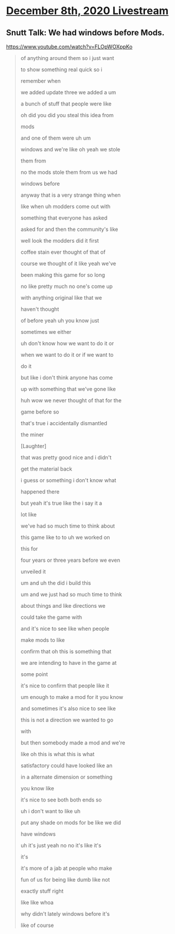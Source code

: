 # [December 8th, 2020 Livestream](../2020-12-08.md)
## Snutt Talk: We had windows before Mods.
https://www.youtube.com/watch?v=FLOpWOXppKo
> of anything around them so i just want
> 
> to show something real quick so i
> 
> remember when
> 
> we added update three we added a um
> 
> a bunch of stuff that people were like
> 
> oh did you did you steal this idea from
> 
> mods
> 
> and one of them were uh um
> 
> windows and we're like oh yeah we stole
> 
> them from
> 
> no the mods stole them from us we had
> 
> windows before
> 
> anyway that is a very strange thing when
> 
> like when uh modders come out with
> 
> something that everyone has asked
> 
> asked for and then the community's like
> 
> well look the modders did it first
> 
> coffee stain ever thought of that of
> 
> course we thought of it like yeah we've
> 
> been making this game for so long
> 
> no like pretty much no one's come up
> 
> with anything original like that we
> 
> haven't thought
> 
> of before yeah uh you know just
> 
> sometimes we either
> 
> uh don't know how we want to do it or
> 
> when we want to do it or if we want to
> 
> do it
> 
> but like i don't think anyone has come
> 
> up with something that we've gone like
> 
> huh wow we never thought of that for the
> 
> game before so
> 
> that's true i accidentally dismantled
> 
> the miner
> 
> [Laughter]
> 
> that was pretty good nice and i didn't
> 
> get the material back
> 
> i guess or something i don't know what
> 
> happened there
> 
> but yeah it's true like the i say it a
> 
> lot like
> 
> we've had so much time to think about
> 
> this game like to to uh we worked on
> 
> this for
> 
> four years or three years before we even
> 
> unveiled it
> 
> um and uh the did i build this
> 
> um and we just had so much time to think
> 
> about things and like directions we
> 
> could take the game with
> 
> and it's nice to see like when people
> 
> make mods to like
> 
> confirm that oh this is something that
> 
> we are intending to have in the game at
> 
> some point
> 
> it's nice to confirm that people like it
> 
> um enough to make a mod for it you know
> 
> and sometimes it's also nice to see like
> 
> this is not a direction we wanted to go
> 
> with
> 
> but then somebody made a mod and we're
> 
> like oh this is what this is what
> 
> satisfactory could have looked like an
> 
> in a alternate dimension or something
> 
> you know like
> 
> it's nice to see both both ends so
> 
> uh i don't want to like uh
> 
> put any shade on mods for be like we did
> 
> have windows
> 
> uh it's just yeah no no it's like it's
> 
> it's
> 
> it's more of a jab at people who make
> 
> fun of us for being like dumb like not
> 
> exactly stuff right
> 
> like like whoa
> 
> why didn't lately windows before it's
> 
> like of course
> 
